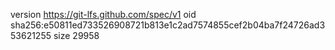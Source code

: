 version https://git-lfs.github.com/spec/v1
oid sha256:e50811ed733526908721b813e1c2ad7574855cef2b04ba7f24726ad353621255
size 29958
